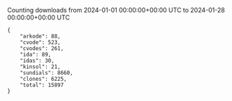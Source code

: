 
Counting downloads from 2024-01-01 00:00:00+00:00 UTC to 2024-01-28 00:00:00+00:00 UTC

```
{
    "arkode": 88,
    "cvode": 523,
    "cvodes": 261,
    "ida": 89,
    "idas": 30,
    "kinsol": 21,
    "sundials": 8660,
    "clones": 6225,
    "total": 15897
}
```
